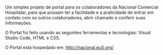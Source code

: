 Um simples projeto de portal para os colaboradores da Nacional Comercial Hospitalar, para que possam ter a facilidade e a praticidade de entrar em contato com os outros colaboradores, abrir chamado e conferir suas informações.

O Portal foi feito usando as seguintes ferramentas e tecnologias: Visual Studio Code, HTML e CSS.

O Portal está hospedado em:
http://nacional.eu5.org/
